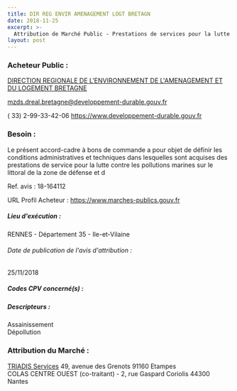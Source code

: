 ```yaml
---
title: DIR REG ENVIR AMENAGEMENT LOGT BRETAGN
date: 2018-11-25
excerpt: >-
  Attribution de Marché Public - Prestations de services pour la lutte contre les pollutions marines sur le littoral de la zone de défense et de sécurité Ouest - Reprise, stockage et traitement de déchets.
layout: post
---
```


### Acheteur Public : 
<a href="/acheteur-132/siren-130010002"> DIRECTION REGIONALE DE L'ENVIRONNEMENT DE L'AMENAGEMENT ET DU LOGEMENT BRETAGNE</a><br/>



mzds.dreal.bretagne@developpement-durable.gouv.fr

( 33) 2-99-33-42-06
https://www.developpement-durable.gouv.fr
### Besoin :

Le présent accord-cadre à bons de commande a pour objet de définir les conditions administratives et techniques dans lesquelles sont acquises des prestations de service pour la lutte contre les pollutions marines sur le littoral de la zone de défense et d

Ref. avis : 18-164112

URL Profil Acheteur : https://www.marches-publics.gouv.fr

##### Lieu d'exécution :

RENNES - Département 35 - Ile-et-Vilaine

###### Date de publication de l'avis d'attribution : 
25/11/2018

##### Codes CPV concerné(s) :

##### Descripteurs :
Assainissement <br/>
Dépollution <br/>

### Attribution du Marché :
<a href="/entreprise-552/siren-384545281"> TRIADIS Services</a>    49, avenue des Grenots 91160 Etampes <br/>
COLAS CENTRE OUEST (co-traitant) - 2, rue Gaspard Coriolis 44300 Nantes <br/>

